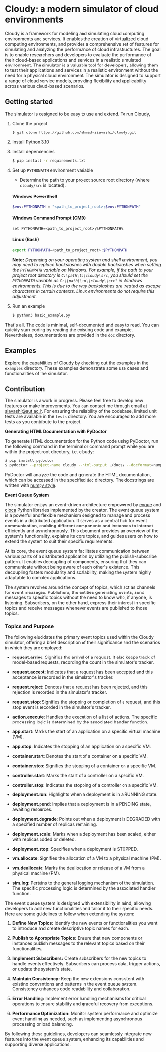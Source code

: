 # Cloudy: a modern simulator of cloud environments

Cloudy is a framework for modeling and simulating cloud computing environments and services. It enables the creation of
virtualized cloud computing environments, and provides a comprehensive set of features for simulating and analyzing the
performance of cloud infrastructures. The goal is to enable researchers and developers to evaluate the performance of
their cloud-based applications and services in a realistic simulated environment. The simulator is a valuable tool for
developers, allowing them to test their applications and services in a realistic environment without the need for a
physical cloud environment. The simulator is designed to support a range of cloud service models, providing flexibility
and applicability across various cloud-based scenarios.

## Getting started

The simulator is designed to be easy to use and extend. To run Cloudy,

1. Clone the project

    ```bash 
    $ git clone https://github.com/ahmad-siavashi/cloudy.git 
    ```

2. Install [Python 3.10](https://wiki.python.org/moin/BeginnersGuide/Download)

3. Install dependencies
     ```bash
     $ pip install -r requirements.txt
     ```

4. Set up `PYTHONPATH` environment variable
    - Determine the path to your project source root directory (where `cloudy/src` is located).
   #### Windows PowerShell
     ```powershell
     $env:PYTHONPATH = "<path_to_project_root>;$env:PYTHONPATH"
     ```

   #### Windows Command Prompt (CMD)
     ```batch
     set PYTHONPATH=<path_to_project_root>;%PYTHONPATH%
     ```
   #### Linux (Bash)
     ```bash
     export PYTHONPATH=<path_to_project_root>:$PYTHONPATH
     ```

   **Note:** _Depending on your operating system and shell environment, you may need to replace backslashes with double
   backslashes when setting the `PYTHONPATH` variable on Windows. For example, if the path to your project root
   directory is `C:\path\to\cloudy\src`, you should set the `PYTHONPATH` variable as `C:\\path\\to\\cloudy\\src"` in Windows
   environments. This is due to the way backslashes are treated as escape characters in certain contexts. Linux
   environments do not require this adjustment._

5. Run an example
      ```bash
      $ python3 basic_example.py
      ```

That's all. The code is minimal, self-documented and easy to read. You can quickly start coding by reading the existing
code and example. Nevertheless, documentations are provided in the `doc` directory.

## Examples

Explore the capabilities of Cloudy by checking out the examples in the `examples` directory. These examples demonstrate
some use cases and functionalities of the simulator.

## Contribution

The simulator is a work in progress. Please feel free to develop new features or make improvements. You can contact me
through email at siavashi@aut.ac.ir. For ensuring the reliability of the codebase, limited unit tests are available in
the `tests` directory. You are
encouraged to add more tests as you contribute to the project.

**Generating HTML Documentation with PyDoctor**

To generate HTML documentation for the Python code using PyDoctor, run the following command in the terminal or command
prompt while you are within the project root directory, i.e. cloudy:

```bash
$ pip install pydoctor
$ pydoctor --project-name cloudy --html-output ./docs/ --docformat=numpy ./src/model/ ./src/module/ ./src/policy/
```

PyDoctor will analyze the code and generate the HTML documentation, which can be accessed in the
specified `doc` directory. The docstrings are written
with [numpy style](https://numpydoc.readthedocs.io/en/latest/format.html).

**Event Queue System**

The simulator enjoys an event-driven architecture empowered by [evque](https://github.com/ahmad-siavashi/evque)
and [cloca](https://github.com/ahmad-siavashi/cloca) Python libraries implemented by the creator. The event queue system
is a powerful and flexible mechanism designed to manage and process events in a distributed
application. It serves as a central hub for event communication, enabling different components and instances to interact
efficiently and asynchronously. This document provides an overview of the system's functionality, explains its core
topics, and guides users on how to extend the system to suit their specific requirements.

At its core, the event queue system facilitates communication between various parts of a distributed application by
utilizing the publish-subscribe pattern. It enables decoupling of components, ensuring that they can communicate without
being aware of each other's existence. This decoupling fosters modularity and scalability, making the system highly
adaptable to complex applications.

The system revolves around the concept of topics, which act as channels for event messages. Publishers, the entities
generating events, send messages to specific topics without the need to know who, if anyone, is listening. Subscribers,
on the other hand, express their interest in specific topics and receive messages whenever events are published to those
topics.

### Topics and Purpose

The following elucidates the primary event topics used within the Cloudy simulator, offering a brief description of their significance and the scenarios in which they are employed:

- **request.arrive**: Signifies the arrival of a request. It also keeps track of model-based requests, recording the count in the simulator's tracker.
  
- **request.accept**: Indicates that a request has been accepted and this acceptance is recorded in the simulator's tracker.

- **request.reject**: Denotes that a request has been rejected, and this rejection is recorded in the simulator's tracker.

- **request.stop**: Signifies the stopping or completion of a request, and this stop event is recorded in the simulator's tracker.

- **action.execute**: Handles the execution of a list of actions. The specific processing logic is determined by the associated handler function.

- **app.start**: Marks the start of an application on a specific virtual machine (VM).

- **app.stop**: Indicates the stopping of an application on a specific VM.

- **container.start**: Denotes the start of a container on a specific VM.

- **container.stop**: Signifies the stopping of a container on a specific VM.

- **controller.start**: Marks the start of a controller on a specific VM.

- **controller.stop**: Indicates the stopping of a controller on a specific VM.

- **deployment.run**: Highlights when a deployment is in a RUNNING state.

- **deployment.pend**: Implies that a deployment is in a PENDING state, awaiting resources.

- **deployment.degrade**: Points out when a deployment is DEGRADED with a specified number of replicas remaining.

- **deployment.scale**: Marks when a deployment has been scaled, either with replicas added or deleted.

- **deployment.stop**: Specifies when a deployment is STOPPED.

- **vm.allocate**: Signifies the allocation of a VM to a physical machine (PM).

- **vm.deallocate**: Marks the deallocation or release of a VM from a physical machine (PM).

- **sim.log**: Pertains to the general logging mechanism of the simulation. The specific processing logic is determined by the associated handler function.

The event queue system is designed with extensibility in mind, allowing developers to add new functionalities and tailor
it to their specific needs. Here are some guidelines to follow when extending the system:

1. **Define New Topics:** Identify the new events or functionalities you want to introduce and create descriptive topic
   names for each.

2. **Publish to Appropriate Topics:** Ensure that new components or instances publish messages to the relevant topics
   based on their functionalities.

3. **Implement Subscribers:** Create subscribers for the new topics to handle events effectively. Subscribers can
   process data, trigger actions, or update the system's state.

4. **Maintain Consistency:** Keep the new extensions consistent with existing conventions and patterns in the event
   queue system. Consistency enhances code readability and collaboration.

5. **Error Handling:** Implement error handling mechanisms for critical operations to ensure stability and graceful
   recovery from exceptions.

6. **Performance Optimization:** Monitor system performance and optimize event handling as needed, such as implementing
   asynchronous processing or load balancing.

By following these guidelines, developers can seamlessly integrate new features into the event queue system, enhancing
its capabilities and supporting diverse applications.
